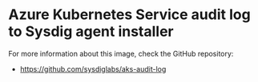 # Azure Kubernetes Service audit log to Sysdig agent installer

For more information about this image, check the GitHub repository: 
 * https://github.com/sysdiglabs/aks-audit-log

